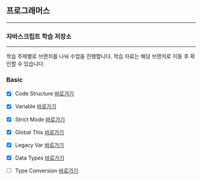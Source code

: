 

## 프로그래머스 
---

### 자바스크립트 학습 저장소

---

학습 주제별로 브랜치를 나눠 수업을 진행합니다.
학습 자료는 해당 브랜치로 이동 후 확인할 수 있습니다.




### Basic

- [x] Code Structure [바로가기](https://github.com/simseonbeom/programmers-core-js/blob/01.core-javascript/client/chapter/core/01.codeStructure.js)
- [x] Variable [바로가기](https://github.com/simseonbeom/programmers-core-js/blob/01.core-javascript/client/chapter/core/02.variables.js)
- [x] Strict Mode [바로가기](https://github.com/simseonbeom/programmers-core-js/blob/01.core-javascript/client/chapter/core/03.strictMode.js)
- [x] Global This [바로가기](https://github.com/simseonbeom/programmers-core-js/blob/01.core-javascript/client/chapter/core/04.globalThis.js)
- [x] Legacy Var [바로가기](https://github.com/simseonbeom/programmers-core-js/blob/01.core-javascript/client/chapter/core/05.legacyVar.js)
- [x] Data Types [바로가기](https://github.com/simseonbeom/programmers-core-js/blob/01.core-javascript/client/chapter/core/06.dataType.js)
- [ ] Type Conversion [바로가기](https://github.com/simseonbeom/programmers-core-js/blob/01.core-javascript/client/chapter/core/07.typeConversion.js)



























